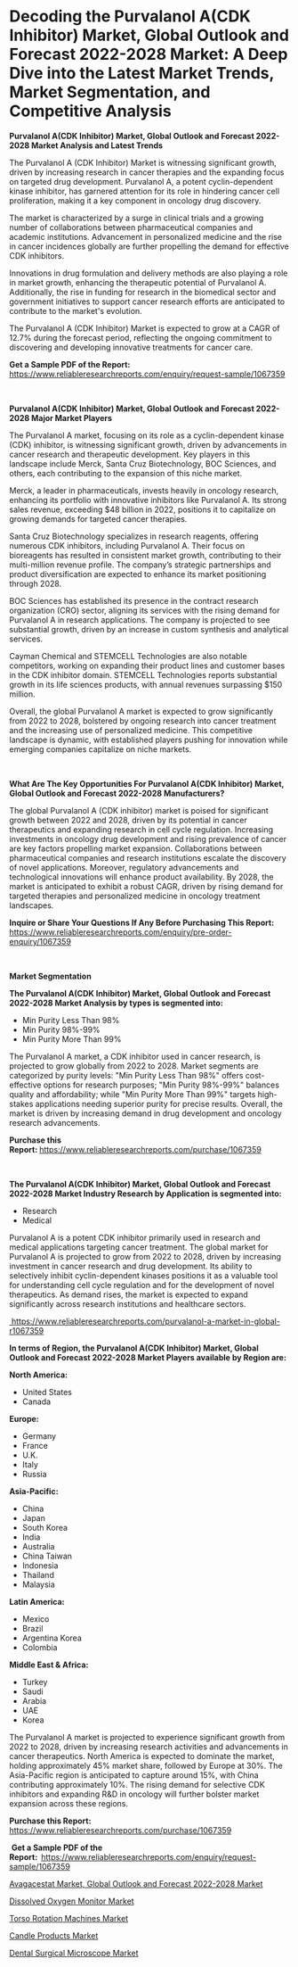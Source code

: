 <p><h1>Decoding the Purvalanol A(CDK Inhibitor) Market, Global Outlook and Forecast 2022-2028 Market: A Deep Dive into the Latest Market Trends, Market Segmentation, and Competitive Analysis</h1></p><p><strong>Purvalanol A(CDK Inhibitor) Market, Global Outlook and Forecast 2022-2028 Market Analysis and Latest Trends</strong></p>
<p><p>The Purvalanol A (CDK Inhibitor) Market is witnessing significant growth, driven by increasing research in cancer therapies and the expanding focus on targeted drug development. Purvalanol A, a potent cyclin-dependent kinase inhibitor, has garnered attention for its role in hindering cancer cell proliferation, making it a key component in oncology drug discovery. </p><p>The market is characterized by a surge in clinical trials and a growing number of collaborations between pharmaceutical companies and academic institutions. Advancement in personalized medicine and the rise in cancer incidences globally are further propelling the demand for effective CDK inhibitors. </p><p>Innovations in drug formulation and delivery methods are also playing a role in market growth, enhancing the therapeutic potential of Purvalanol A. Additionally, the rise in funding for research in the biomedical sector and government initiatives to support cancer research efforts are anticipated to contribute to the market's evolution. </p><p>The Purvalanol A (CDK Inhibitor) Market is expected to grow at a CAGR of 12.7% during the forecast period, reflecting the ongoing commitment to discovering and developing innovative treatments for cancer care.</p></p>
<p><strong>Get a Sample PDF of the Report:&nbsp;</strong> <a href="https://www.reliableresearchreports.com/enquiry/request-sample/1067359?utm_campaign=11&utm_medium=2&utm_source=Github&utm_content=ia&utm_term=04122024&utm_id=purvalanol-acdk-inhibitor-market-global-outlook-and-forecast-2022-2028">https://www.reliableresearchreports.com/enquiry/request-sample/1067359</a></p>
<p>&nbsp;</p>
<p><strong>Purvalanol A(CDK Inhibitor) Market, Global Outlook and Forecast 2022-2028 Major Market Players</strong></p>
<p><p>The Purvalanol A market, focusing on its role as a cyclin-dependent kinase (CDK) inhibitor, is witnessing significant growth, driven by advancements in cancer research and therapeutic development. Key players in this landscape include Merck, Santa Cruz Biotechnology, BOC Sciences, and others, each contributing to the expansion of this niche market.</p><p>Merck, a leader in pharmaceuticals, invests heavily in oncology research, enhancing its portfolio with innovative inhibitors like Purvalanol A. Its strong sales revenue, exceeding $48 billion in 2022, positions it to capitalize on growing demands for targeted cancer therapies.</p><p>Santa Cruz Biotechnology specializes in research reagents, offering numerous CDK inhibitors, including Purvalanol A. Their focus on bioreagents has resulted in consistent market growth, contributing to their multi-million revenue profile. The company’s strategic partnerships and product diversification are expected to enhance its market positioning through 2028.</p><p>BOC Sciences has established its presence in the contract research organization (CRO) sector, aligning its services with the rising demand for Purvalanol A in research applications. The company is projected to see substantial growth, driven by an increase in custom synthesis and analytical services.</p><p>Cayman Chemical and STEMCELL Technologies are also notable competitors, working on expanding their product lines and customer bases in the CDK inhibitor domain. STEMCELL Technologies reports substantial growth in its life sciences products, with annual revenues surpassing $150 million.</p><p>Overall, the global Purvalanol A market is expected to grow significantly from 2022 to 2028, bolstered by ongoing research into cancer treatment and the increasing use of personalized medicine. This competitive landscape is dynamic, with established players pushing for innovation while emerging companies capitalize on niche markets.</p></p>
<p>&nbsp;</p>
<p><strong>What Are The Key Opportunities For Purvalanol A(CDK Inhibitor) Market, Global Outlook and Forecast 2022-2028 Manufacturers?</strong></p>
<p><p>The global Purvalanol A (CDK inhibitor) market is poised for significant growth between 2022 and 2028, driven by its potential in cancer therapeutics and expanding research in cell cycle regulation. Increasing investments in oncology drug development and rising prevalence of cancer are key factors propelling market expansion. Collaborations between pharmaceutical companies and research institutions escalate the discovery of novel applications. Moreover, regulatory advancements and technological innovations will enhance product availability. By 2028, the market is anticipated to exhibit a robust CAGR, driven by rising demand for targeted therapies and personalized medicine in oncology treatment landscapes.</p></p>
<p><strong>Inquire or Share Your Questions If Any Before Purchasing This Report:</strong> <a href="https://www.reliableresearchreports.com/enquiry/pre-order-enquiry/1067359?utm_campaign=11&utm_medium=2&utm_source=Github&utm_content=ia&utm_term=04122024&utm_id=purvalanol-acdk-inhibitor-market-global-outlook-and-forecast-2022-2028">https://www.reliableresearchreports.com/enquiry/pre-order-enquiry/1067359</a></p>
<p>&nbsp;</p>
<p><strong>Market Segmentation</strong></p>
<p><strong>The Purvalanol A(CDK Inhibitor) Market, Global Outlook and Forecast 2022-2028 Market Analysis by types is segmented into:</strong></p>
<p><ul><li>Min Purity Less Than 98%</li><li>Min Purity 98%-99%</li><li>Min Purity More Than 99%</li></ul></p>
<p><p>The Purvalanol A market, a CDK inhibitor used in cancer research, is projected to grow globally from 2022 to 2028. Market segments are categorized by purity levels: "Min Purity Less Than 98%" offers cost-effective options for research purposes; "Min Purity 98%-99%" balances quality and affordability; while "Min Purity More Than 99%" targets high-stakes applications needing superior purity for precise results. Overall, the market is driven by increasing demand in drug development and oncology research advancements.</p></p>
<p><strong>Purchase this Report:&nbsp;</strong><a href="https://www.reliableresearchreports.com/purchase/1067359?utm_campaign=11&utm_medium=2&utm_source=Github&utm_content=ia&utm_term=04122024&utm_id=purvalanol-acdk-inhibitor-market-global-outlook-and-forecast-2022-2028">https://www.reliableresearchreports.com/purchase/1067359</a></p>
<p>&nbsp;</p>
<p><strong>The Purvalanol A(CDK Inhibitor) Market, Global Outlook and Forecast 2022-2028 Market Industry Research by Application is segmented into:</strong></p>
<p><ul><li>Research</li><li>Medical</li></ul></p>
<p><p>Purvalanol A is a potent CDK inhibitor primarily used in research and medical applications targeting cancer treatment. The global market for Purvalanol A is projected to grow from 2022 to 2028, driven by increasing investment in cancer research and drug development. Its ability to selectively inhibit cyclin-dependent kinases positions it as a valuable tool for understanding cell cycle regulation and for the development of novel therapeutics. As demand rises, the market is expected to expand significantly across research institutions and healthcare sectors.</p></p>
<p><a href="https://www.reliableresearchreports.com/purvalanol-a-market-in-global-r1067359?utm_campaign=11&utm_medium=2&utm_source=Github&utm_content=ia&utm_term=04122024&utm_id=purvalanol-acdk-inhibitor-market-global-outlook-and-forecast-2022-2028">&nbsp;https://www.reliableresearchreports.com/purvalanol-a-market-in-global-r1067359</a></p>
<p><strong>In terms of Region, the Purvalanol A(CDK Inhibitor) Market, Global Outlook and Forecast 2022-2028 Market Players available by Region are:</strong></p>
<p>
    <p> <strong> North America: </strong>
        <ul>
            <li>United States</li>
            <li>Canada</li>
        </ul>
        </p> 
    <p> <strong> Europe: </strong>
        <ul>
            <li>Germany</li>
            <li>France</li>
            <li>U.K.</li>
            <li>Italy</li>
            <li>Russia</li>
        </ul>
        </p> 
    <p> <strong> Asia-Pacific: </strong>
        <ul>
            <li>China</li>
            <li>Japan</li>
            <li>South Korea</li>
            <li>India</li>
            <li>Australia</li>
            <li>China Taiwan</li>
            <li>Indonesia</li>
            <li>Thailand</li>
            <li>Malaysia</li>
        </ul>
        </p> 
    <p> <strong> Latin America: </strong>
        <ul>
            <li>Mexico</li>
            <li>Brazil</li>
            <li>Argentina Korea</li>
            <li>Colombia</li>
        </ul>
        </p> 
    <p> <strong> Middle East & Africa: </strong>
        <ul>
            <li>Turkey</li>
            <li>Saudi</li>
            <li>Arabia</li>
            <li>UAE</li>
            <li>Korea</li>
        </ul>
    </p>
    </p>
<p><p>The Purvalanol A market is projected to experience significant growth from 2022 to 2028, driven by increasing research activities and advancements in cancer therapeutics. North America is expected to dominate the market, holding approximately 45% market share, followed by Europe at 30%. The Asia-Pacific region is anticipated to capture around 15%, with China contributing approximately 10%. The rising demand for selective CDK inhibitors and expanding R&D in oncology will further bolster market expansion across these regions.</p></p>
<p><strong>Purchase this Report: </strong><a href="https://www.reliableresearchreports.com/purchase/1067359?utm_campaign=11&utm_medium=2&utm_source=Github&utm_content=ia&utm_term=04122024&utm_id=purvalanol-acdk-inhibitor-market-global-outlook-and-forecast-2022-2028">https://www.reliableresearchreports.com/purchase/1067359</a></p>
<p>&nbsp;<strong>Get a Sample PDF of the Report:&nbsp;&nbsp;</strong><a href="https://www.reliableresearchreports.com/enquiry/request-sample/1067359?utm_campaign=11&utm_medium=2&utm_source=Github&utm_content=ia&utm_term=04122024&utm_id=purvalanol-acdk-inhibitor-market-global-outlook-and-forecast-2022-2028">https://www.reliableresearchreports.com/enquiry/request-sample/1067359</a></p>
<p><strong></strong></p>
<p><p><a href="https://github.com/ChiragRp1/Market-Research-Report-List-6/blob/main/avagacestat-market-global-outlook-and-forecast-2022-2028-market.md?utm_campaign=11&utm_medium=2&utm_source=Github&utm_content=ia&utm_term=04122024&utm_id=purvalanol-acdk-inhibitor-market-global-outlook-and-forecast-2022-2028">Avagacestat Market, Global Outlook and Forecast 2022-2028 Market</a></p><p><a href="https://www.linkedin.com/pulse/pioneering-growth-analyzing-global-dissolved-oxygen-monitor-ykyne?utm_campaign=11&utm_medium=2&utm_source=Github&utm_content=ia&utm_term=04122024&utm_id=purvalanol-acdk-inhibitor-market-global-outlook-and-forecast-2022-2028">Dissolved Oxygen Monitor Market</a></p><p><a href="https://www.linkedin.com/pulse/exploring-torso-rotation-machines-market-dynamics-global-tqaae?utm_campaign=11&utm_medium=2&utm_source=Github&utm_content=ia&utm_term=04122024&utm_id=purvalanol-acdk-inhibitor-market-global-outlook-and-forecast-2022-2028">Torso Rotation Machines Market</a></p><p><a href="https://issuu.com/reportprime-2/docs/candle-products-market-size-2030.pptx?utm_campaign=11&utm_medium=2&utm_source=Github&utm_content=ia&utm_term=04122024&utm_id=purvalanol-acdk-inhibitor-market-global-outlook-and-forecast-2022-2028">Candle Products Market</a></p><p><a href="https://issuu.com/reportprime-2/docs/dental-surgical-microscope-market-size-2030.pptx?utm_campaign=11&utm_medium=2&utm_source=Github&utm_content=ia&utm_term=04122024&utm_id=purvalanol-acdk-inhibitor-market-global-outlook-and-forecast-2022-2028">Dental Surgical Microscope Market</a></p></p>